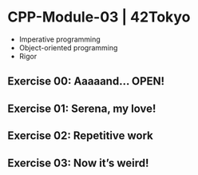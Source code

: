 # CPP-Module-03 | 42Tokyo

- Imperative programming
- Object-oriented programming
- Rigor

## Exercise 00: Aaaaand... OPEN!
## Exercise 01: Serena, my love!
## Exercise 02: Repetitive work
## Exercise 03: Now it’s weird!
